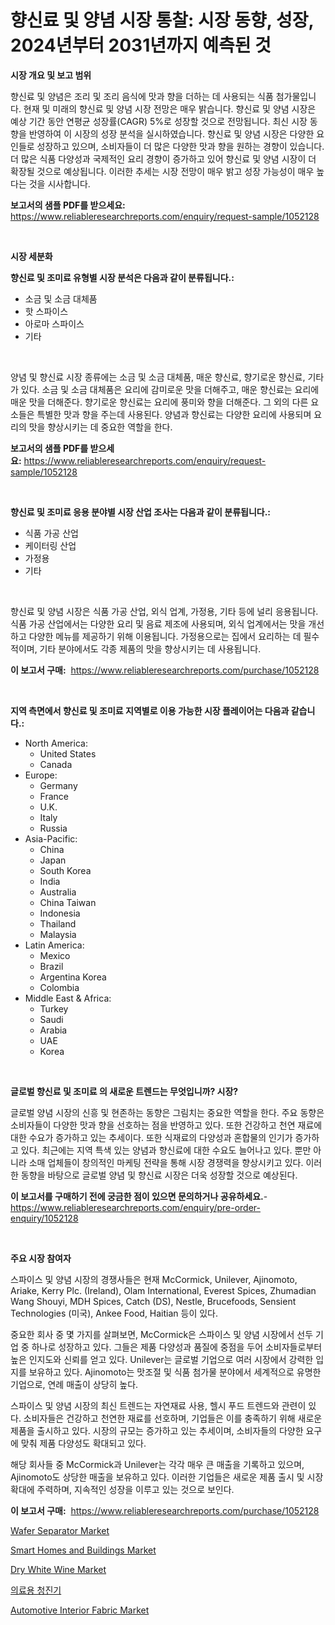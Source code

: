 <p><h1>향신료 및 양념 시장 통찰: 시장 동향, 성장, 2024년부터 2031년까지 예측된 것</h1></p><p><strong>시장 개요 및 보고 범위</strong></p>
<p><p>향신료 및 양념은 조리 및 조리 음식에 맛과 향을 더하는 데 사용되는 식품 첨가물입니다. 현재 및 미래의 향신료 및 양념 시장 전망은 매우 밝습니다. 향신료 및 양념 시장은 예상 기간 동안 연평균 성장률(CAGR) 5%로 성장할 것으로 전망됩니다. 최신 시장 동향을 반영하여 이 시장의 성장 분석을 실시하였습니다. 향신료 및 양념 시장은 다양한 요인들로 성장하고 있으며, 소비자들이 더 많은 다양한 맛과 향을 원하는 경향이 있습니다. 더 많은 식품 다양성과 국제적인 요리 경향이 증가하고 있어 향신료 및 양념 시장이 더 확장될 것으로 예상됩니다. 이러한 추세는 시장 전망이 매우 밝고 성장 가능성이 매우 높다는 것을 시사합니다.</p></p>
<p><strong>보고서의 샘플 PDF를 받으세요:</strong> <a href="https://www.reliableresearchreports.com/enquiry/request-sample/1052128">https://www.reliableresearchreports.com/enquiry/request-sample/1052128</a></p>
<p>&nbsp;</p>
<p><strong>시장 세분화</strong></p>
<p><strong>향신료 및 조미료 유형별 시장 분석은 다음과 같이 분류됩니다.:</strong></p>
<p><ul><li>소금 및 소금 대체품</li><li>핫 스파이스</li><li>아로마 스파이스</li><li>기타</li></ul></p>
<p>&nbsp;</p>
<p><p>양념 및 향신료 시장 종류에는 소금 및 소금 대체품, 매운 향신료, 향기로운 향신료, 기타가 있다. 소금 및 소금 대체품은 요리에 감미로운 맛을 더해주고, 매운 향신료는 요리에 매운 맛을 더해준다. 향기로운 향신료는 요리에 풍미와 향을 더해준다. 그 외의 다른 요소들은 특별한 맛과 향을 주는데 사용된다. 양념과 향신료는 다양한 요리에 사용되며 요리의 맛을 향상시키는 데 중요한 역할을 한다.</p></p>
<p><strong>보고서의 샘플 PDF를 받으세요:</strong>&nbsp;<a href="https://www.reliableresearchreports.com/enquiry/request-sample/1052128">https://www.reliableresearchreports.com/enquiry/request-sample/1052128</a></p>
<p>&nbsp;</p>
<p><strong> 향신료 및 조미료 응용 분야별 시장 산업 조사는 다음과 같이 분류됩니다.:</strong></p>
<p><ul><li>식품 가공 산업</li><li>케이터링 산업</li><li>가정용</li><li>기타</li></ul></p>
<p>&nbsp;</p>
<p><p>향신료 및 양념 시장은 식품 가공 산업, 외식 업계, 가정용, 기타 등에 널리 응용됩니다. 식품 가공 산업에서는 다양한 요리 및 음료 제조에 사용되며, 외식 업계에서는 맛을 개선하고 다양한 메뉴를 제공하기 위해 이용됩니다. 가정용으로는 집에서 요리하는 데 필수적이며, 기타 분야에서도 각종 제품의 맛을 향상시키는 데 사용됩니다.</p></p>
<p><strong>이 보고서 구매:</strong>&nbsp; <a href="https://www.reliableresearchreports.com/purchase/1052128">https://www.reliableresearchreports.com/purchase/1052128</a></p>
<p>&nbsp;</p>
<p><strong>지역 측면에서 향신료 및 조미료 지역별로 이용 가능한 시장 플레이어는 다음과 같습니다.:</strong></p>
<p><ul>
    <li>
        North America:
        <ul>
            <li>United States</li>
            <li>Canada</li>
        </ul>
    </li>
    <li>
        Europe:
        <ul>
            <li>Germany</li>
            <li>France</li>
            <li>U.K.</li>
            <li>Italy</li>
            <li>Russia</li>
        </ul>
    </li>
    <li>
        Asia-Pacific:
        <ul>
            <li>China</li>
            <li>Japan</li>
            <li>South Korea</li>
            <li>India</li>
            <li>Australia</li>
            <li>China Taiwan</li>
            <li>Indonesia</li>
            <li>Thailand</li>
            <li>Malaysia</li>
        </ul>
    </li>
    <li>
        Latin America:
        <ul>
            <li>Mexico</li>
            <li>Brazil</li>
            <li>Argentina Korea</li>
            <li>Colombia</li>
        </ul>
    </li>
    <li>
        Middle East & Africa:
        <ul>
            <li>Turkey</li>
            <li>Saudi</li>
            <li>Arabia</li>
            <li>UAE</li>
            <li>Korea</li>
        </ul>
    </li>
    </ul></p>
<p>&nbsp;</p>
<p><strong>글로벌 향신료 및 조미료 의 새로운 트렌드는 무엇입니까? 시장?</strong></p>
<p><p>글로벌 양념 시장의 신흥 및 현존하는 동향은 그림치는 중요한 역할을 한다. 주요 동향은 소비자들이 다양한 맛과 향을 선호하는 점을 반영하고 있다. 또한 건강하고 천연 재료에 대한 수요가 증가하고 있는 추세이다. 또한 식재료의 다양성과 혼합물의 인기가 증가하고 있다. 최근에는 지역 특색 있는 양념과 향신료에 대한 수요도 늘어나고 있다. 뿐만 아니라 소매 업체들이 창의적인 마케팅 전략을 통해 시장 경쟁력을 향상시키고 있다. 이러한 동향을 바탕으로 글로벌 양념 및 향신료 시장은 더욱 성장할 것으로 예상된다.</p></p>
<p><strong>이 보고서를 구매하기 전에 궁금한 점이 있으면 문의하거나 공유하세요.</strong>- <a href="https://www.reliableresearchreports.com/enquiry/pre-order-enquiry/1052128">https://www.reliableresearchreports.com/enquiry/pre-order-enquiry/1052128</a></p>
<p>&nbsp;</p>
<p><strong>주요 시장 참여자</strong></p>
<p><p>스파이스 및 양념 시장의 경쟁사들은 현재 McCormick, Unilever, Ajinomoto, Ariake, Kerry Plc. (Ireland), Olam International, Everest Spices, Zhumadian Wang Shouyi, MDH Spices, Catch (DS), Nestle, Brucefoods, Sensient Technologies (미국), Ankee Food, Haitian 등이 있다.</p><p>중요한 회사 중 몇 가지를 살펴보면, McCormick은 스파이스 및 양념 시장에서 선두 기업 중 하나로 성장하고 있다. 그들은 제품 다양성과 품질에 중점을 두어 소비자들로부터 높은 인지도와 신뢰를 얻고 있다. Unilever는 글로벌 기업으로 여러 시장에서 강력한 입지를 보유하고 있다. Ajinomoto는 맛조절 및 식품 첨가물 분야에서 세계적으로 유명한 기업으로, 연례 매출이 상당히 높다.</p><p>스파이스 및 양념 시장의 최신 트렌드는 자연재료 사용, 헬시 푸드 트렌드와 관련이 있다. 소비자들은 건강하고 천연한 재료를 선호하며, 기업들은 이를 충족하기 위해 새로운 제품을 출시하고 있다. 시장의 규모는 증가하고 있는 추세이며, 소비자들의 다양한 요구에 맞춰 제품 다양성도 확대되고 있다.</p><p>해당 회사들 중 McCormick과 Unilever는 각각 매우 큰 매출을 기록하고 있으며, Ajinomoto도 상당한 매출을 보유하고 있다. 이러한 기업들은 새로운 제품 출시 및 시장 확대에 주력하며, 지속적인 성장을 이루고 있는 것으로 보인다.</p></p>
<p><strong>이 보고서 구매:</strong>&nbsp;&nbsp;<a href="https://www.reliableresearchreports.com/purchase/1052128">https://www.reliableresearchreports.com/purchase/1052128</a></p>
<p><p><a href="https://github.com/castoriffic/Market-Research-Report-List-3/blob/main/wafer-separator-market.md">Wafer Separator Market</a></p><p><a href="https://issuu.com/reportprime-2/docs/smart-homes-and-buildings-market-size-2030.pptx">Smart Homes and Buildings Market</a></p><p><a href="https://view.publitas.com/reportprime-1/dry-white-wine-market-research-report-reveals-the-latest-trends-and-opportunities-of-this-market-for-period-from-2024-2031/">Dry White Wine Market</a></p><p><a href="https://github.com/nuekbpymrrz5/Market-Research-Report-List-1/blob/main/7783849190423.md">의료용 청진기</a></p><p><a href="https://github.com/yoshih12/Market-Research-Report-List-2/blob/main/automotive-interior-fabric-market.md">Automotive Interior Fabric Market</a></p></p>
